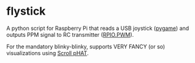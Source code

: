 # flystick

A python script for Raspberry Pi that reads a USB joystick ([pygame](http://www.pygame.org/)) and outputs PPM signal to RC transmitter ([RPIO.PWM](https://pythonhosted.org/RPIO/pwm_py.html)).

For the mandatory blinky-blinky, supports VERY FANCY (or so) visualizations using [Scroll pHAT](https://github.com/pimoroni/scroll-phat).
